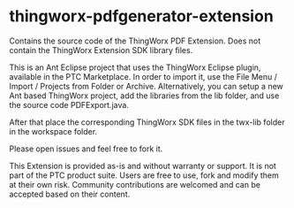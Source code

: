 # thingworx-pdfgenerator-extension
Contains the source code of the ThingWorx PDF Extension. Does not contain the ThingWorx Extension SDK library files.

This is an Ant Eclipse project that uses the ThingWorx Eclipse plugin, available in the PTC Marketplace.
In order to import it, use the File Menu / Import / Projects from Folder or Archive. Alternatively, you can setup a new Ant based ThingWorx project, add the libraries from the lib folder, and use the source code PDFExport.java.

After that place the corresponding ThingWorx SDK files in the twx-lib folder in the workspace folder.

Please open issues and feel free to fork it.

This Extension is provided as-is and without warranty or support. It is not part of the PTC product suite. Users are free to use, fork and modify them at their own risk. Community contributions are welcomed and can be accepted based on their content.

